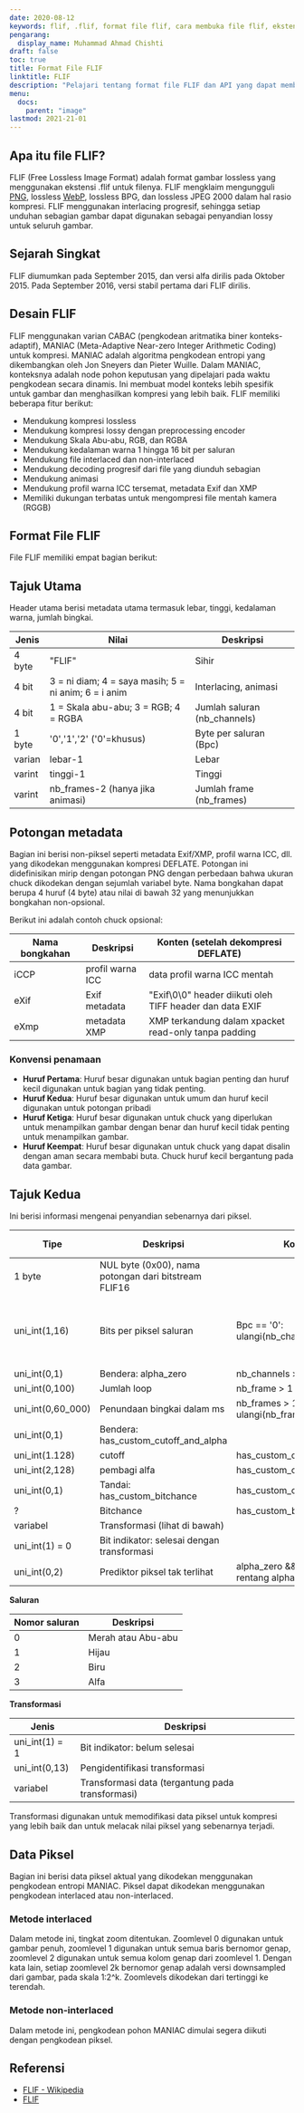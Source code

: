 ```yaml
---
date: 2020-08-12
keywords: flif, .flif, format file flif, cara membuka file flif, ekstensi .flif, ekstensi flif
pengarang:
  display_name: Muhammad Ahmad Chishti
draft: false
toc: true
title: Format File FLIF
linktitle: FLIF
description: "Pelajari tentang format file FLIF dan API yang dapat membuat dan membuka file FLIF."
menu:
  docs:
    parent: "image"
lastmod: 2021-21-01
---
```


## Apa itu file FLIF? ##

FLIF (Free Lossless Image Format) adalah format gambar lossless yang menggunakan ekstensi .flif untuk filenya. FLIF mengklaim mengungguli [PNG](/id/image/png/), lossless [WebP](/id/image/webp/), lossless BPG, dan lossless JPEG 2000 dalam hal rasio kompresi. FLIF menggunakan interlacing progresif, sehingga setiap unduhan sebagian gambar dapat digunakan sebagai penyandian lossy untuk seluruh gambar.

## Sejarah Singkat ##

FLIF diumumkan pada September 2015, dan versi alfa dirilis pada Oktober 2015. Pada September 2016, versi stabil pertama dari FLIF dirilis.

## Desain FLIF ##

FLIF menggunakan varian CABAC (pengkodean aritmatika biner konteks-adaptif), MANIAC (Meta-Adaptive Near-zero Integer Arithmetic Coding) untuk kompresi. MANIAC adalah algoritma pengkodean entropi yang dikembangkan oleh Jon Sneyers dan Pieter Wuille. Dalam MANIAC, konteksnya adalah node pohon keputusan yang dipelajari pada waktu pengkodean secara dinamis. Ini membuat model konteks lebih spesifik untuk gambar dan menghasilkan kompresi yang lebih baik. FLIF memiliki beberapa fitur berikut:

- Mendukung kompresi lossless
- Mendukung kompresi lossy dengan preprocessing encoder
- Mendukung Skala Abu-abu, RGB, dan RGBA
- Mendukung kedalaman warna 1 hingga 16 bit per saluran
- Mendukung file interlaced dan non-interlaced
- Mendukung decoding progresif dari file yang diunduh sebagian
- Mendukung animasi
- Mendukung profil warna ICC tersemat, metadata Exif dan XMP
- Memiliki dukungan terbatas untuk mengompresi file mentah kamera (RGGB)

## Format File FLIF ##

File FLIF memiliki empat bagian berikut:

## Tajuk Utama ##

Header utama berisi metadata utama termasuk lebar, tinggi, kedalaman warna, jumlah bingkai.

|Jenis|Nilai|Deskripsi|
|---|---|---|
|4 byte|"FLIF"|Sihir|
|4 bit|3 = ni diam; 4 = saya masih; 5 = ni anim; 6 = i anim|Interlacing, animasi|
|4 bit|1 = Skala abu-abu; 3 = RGB; 4 = RGBA|Jumlah saluran (nb_channels)|
|1 byte|'0','1','2' ('0'=khusus)|Byte per saluran (Bpc)|
|varian|lebar-1|Lebar|
|varint|tinggi-1|Tinggi|
|varint|nb_frames-2 (hanya jika animasi)|Jumlah frame (nb_frames)|

## Potongan metadata ##

Bagian ini berisi non-piksel seperti metadata Exif/XMP, profil warna ICC, dll. yang dikodekan menggunakan kompresi DEFLATE. Potongan ini didefinisikan mirip dengan potongan PNG dengan perbedaan bahwa ukuran chuck dikodekan dengan sejumlah variabel byte. Nama bongkahan dapat berupa 4 huruf (4 byte) atau nilai di bawah 32 yang menunjukkan bongkahan non-opsional.

Berikut ini adalah contoh chuck opsional:

|Nama bongkahan|Deskripsi|Konten (setelah dekompresi DEFLATE)|
|---|---|---|
|iCCP|profil warna ICC|data profil warna ICC mentah|
|eXif|Exif metadata|"Exif\0\0" header diikuti oleh TIFF header dan data EXIF|
|eXmp|metadata XMP|XMP terkandung dalam xpacket read-only tanpa padding|

### Konvensi penamaan ###

- **Huruf Pertama**: Huruf besar digunakan untuk bagian penting dan huruf kecil digunakan untuk bagian yang tidak penting.
- **Huruf Kedua**: Huruf besar digunakan untuk umum dan huruf kecil digunakan untuk potongan pribadi
- **Huruf Ketiga**: Huruf besar digunakan untuk chuck yang diperlukan untuk menampilkan gambar dengan benar dan huruf kecil tidak penting untuk menampilkan gambar.
- **Huruf Keempat**: Huruf besar digunakan untuk chuck yang dapat disalin dengan aman secara membabi buta. Chuck huruf kecil bergantung pada data gambar.

## Tajuk Kedua ##

Ini berisi informasi mengenai penyandian sebenarnya dari piksel.

|Tipe|Deskripsi|Kondisi|Nilai Default|
|---|---|---|---|
|1 byte|NUL byte (0x00), nama potongan dari bitstream FLIF16||
|uni_int(1,16)|Bits per piksel saluran|Bpc == '0': ulangi(nb_channels)|8 jika Bpc == '1', 16 jika Bpc == '2'|
|uni_int(0,1)|Bendera: alpha_zero|nb_channels > 3|0|
|uni_int(0,100)|Jumlah loop|nb_frame > 1||
|uni_int(0,60_000)|Penundaan bingkai dalam ms|nb_frames > 1: ulangi(nb_frames)|
|uni_int(0,1)|Bendera: has_custom_cutoff_and_alpha|||
|uni_int(1.128)|cutoff|has_custom_cutoff_and_alpha|2|
|uni_int(2,128)|pembagi alfa|has_custom_cutoff_and_alpha|19|
|uni_int(0,1)|Tandai: has_custom_bitchance|has_custom_cutoff_and_alpha|0|
|?|Bitchance|has_custom_bitchance||
|variabel|Transformasi (lihat di bawah)|||
|uni_int(1) = 0|Bit indikator: selesai dengan transformasi|||
|uni_int(0,2)|Prediktor piksel tak terlihat|alpha_zero && interlaced && rentang alpha termasuk nol||

**Saluran**

|Nomor saluran|Deskripsi|
|---|----|
|0|Merah atau Abu-abu|
|1|Hijau|
|2|Biru|
|3|Alfa|

**Transformasi**

|Jenis|Deskripsi|
|---|---|
|uni_int(1) = 1|Bit indikator: belum selesai|
|uni_int(0,13)|Pengidentifikasi transformasi|
|variabel|Transformasi data (tergantung pada transformasi)|

Transformasi digunakan untuk memodifikasi data piksel untuk kompresi yang lebih baik dan untuk melacak nilai piksel yang sebenarnya terjadi.

## Data Piksel ##

Bagian ini berisi data piksel aktual yang dikodekan menggunakan pengkodean entropi MANIAC. Piksel dapat dikodekan menggunakan pengkodean interlaced atau non-interlaced.

### Metode interlaced ###

Dalam metode ini, tingkat zoom ditentukan. Zoomlevel 0 digunakan untuk gambar penuh, zoomlevel 1 digunakan untuk semua baris bernomor genap, zoomlevel 2 digunakan untuk semua kolom genap dari zoomlevel 1. Dengan kata lain, setiap zoomlevel 2k bernomor genap adalah versi downsampled dari gambar, pada skala 1:2^k. Zoomlevels dikodekan dari tertinggi ke terendah.

### Metode non-interlaced ###

Dalam metode ini, pengkodean pohon MANIAC dimulai segera diikuti dengan pengkodean piksel.

## Referensi ##

- [FLIF - Wikipedia](https://en.wikipedia.org/wiki/Free_Lossless_Image_Format)
- [FLIF](http://flif.info/)

